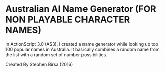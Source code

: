 # Australian AI Name Generator (FOR NON PLAYABLE CHARACTER NAMES)
In ActionScript 3.0 (AS3), I created a name generator while looking up top 100 popular names in Australia.
It basically combines a random name from the list with a random set of number possibilities.

Created By Stephen Birsa (2016)
